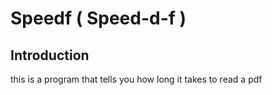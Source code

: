 # Speedf ( Speed-d-f )

## Introduction
this is a program that tells you how long it takes to read a pdf
